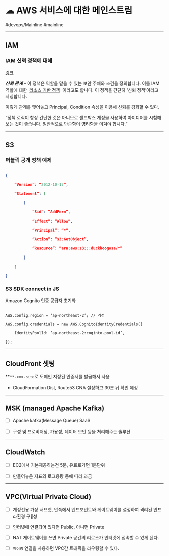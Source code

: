 # ☁ AWS 서비스에 대한 메인스트림

#devops/Mainline #mainline


---

## IAM

### IAM 신뢰 정책에 대해

[링크](https:*/aws.amazon.com/ko/blogs/korea/how~~to-use-trust-policies-with-iam-roles~~html*)

***신뢰 관계*** – 이 정책은 역할을 맡을 수 있는 보안 주체와 조건을 정의합니다. 이를 IAM 역할에 대한  [리소스 기반 정책](https:*/docs.aws.amazon.com/IAM/latest/UserGuide*access***policies***identity-vs-resource.html)  이라고도 합니다. 이 정책을 간단히 ‘신뢰 정책’이라고 지칭합니다.

이렇게 관계를 맺어놓고 Principal, Condition 속성을 이용해 신뢰를 강화할 수 있다.

“정책 로직이 항상 간단한 것은 아니므로 샌드박스 계정을 사용하여 아이디어를 시험해 보는 것이 좋습니다. 일반적으로 단순함이 영리함을 이겨야 합니다.”


---

## S3

###  퍼블릭 공개 정책 예제

```json

{

    “Version”: “2012-10-17”,

    “Statement”: [

        {

            “Sid”: “AddPerm”,

            “Effect”: “Allow”,

            “Principal”: “*”,

            “Action”: “s3:GetObject”,

            “Resource”: “arn:aws:s3:::duckhoogosa/*”

        }

    ]

}

```



### S3 SDK connect in JS

Amazon Cognito 인증 공급자 초기화

```

AWS.config.region = ‘ap-northeast-2’; // 리전

AWS.config.credentials = new AWS.CognitoIdentityCredentials({

    IdentityPoolId: ‘ap-northeast-2:coginto-pool-id’,

});

```


---



## CloudFront 셋팅

**`**.xxx.site`로 도메인 지정된 인증서를 발급해서 사용

* CloudFormation Dist, Route53 CNA 설정하고 30분 뒤 확인 예정


---



## MSK (managed Apache Kafka)

-	[ ] Apache kafka(Message Queue) SaaS

-	[ ] 구성 및 프로비저닝, 가용성, 데이터 보안 등을 처리해주는 솔루션


---



## CloudWatch

-	[ ] EC2에서 기본제공하는건 5분, 유료로가면 1분단위

-	[ ] 만들어놓은 지표와 로그용량 등에 따라 과금


---



## VPC(Virtual Private Cloud)

-	[ ] 계정전용 가상 서브넷, 안쪽에서 엔드포인트와 게이트웨이를 설정하여 격리된 인프라환경 구성

-	[ ] 인터넷에 연결되어 있다면 Public, 아니면 Private

-	[ ] NAT 게이트웨이를 쓰면 Private 공간의 리로스가 인터넷에 접속할 수 있게 된다.

-	[ ] `피어링` 연결을 사용하면 VPC간 트래픽을 라우팅할 수 있다.


